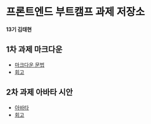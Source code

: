 # 프론트엔드 부트캠프 과제 저장소

**13기 김태현**

## 1차 과제 마크다운

- [마크다운 문법](./src/md/markdown.md)
- [회고](./src/md/retrospect.md)

## 2차 과제 아바타 시안

- [아바타](./src/avatars/avatars.html)
- [회고](./src/avatars/avatars.md)
